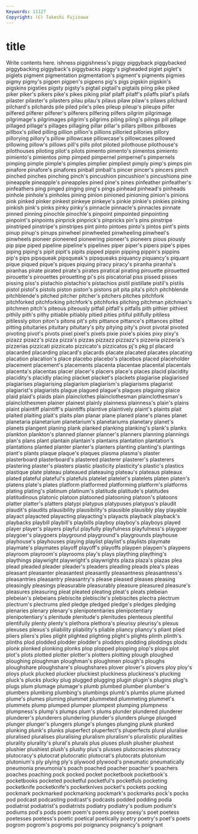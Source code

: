 ```yaml
---
Keywords: 11127 
Copyright: (C) Takeshi Fujisawa
---
```


# title

Write contents here.
ishness piggishness's piggy piggyback
piggybacked piggybacking piggyback's piggybacks piggy's pigheaded piglet piglet's piglets pigment
pigmentation pigmentation's pigment's pigments pigmies pigmy pigmy's pigpen pigpen's pigpens
pig's pigs pigskin pigskin's pigskins pigsties pigsty pigsty's pigtail pigtail's
pigtails piing pike piked piker piker's pikers pike's pikes piking
pilaf pilaff pilaff's pilaffs pilaf's pilafs pilaster pilaster's pilasters pilau
pilau's pilaus pilaw pilaw's pilaws pilchard pilchard's pilchards pile piled
pile's piles pileup pileup's pileups pilfer pilfered pilferer pilferer's pilferers
pilfering pilfers pilgrim pilgrimage pilgrimage's pilgrimages pilgrim's pilgrims piling piling's
pilings pill pillage pillaged pillage's pillages pillaging pillar pillar's pillars
pillbox pillboxes pillbox's pilled pilling pillion pillion's pillions pilloried pillories
pillory pillorying pillory's pillow pillowcase pillowcase's pillowcases pillowed pillowing pillow's
pillows pill's pills pilot piloted pilothouse pilothouse's pilothouses piloting pilot's
pilots pimento pimento's pimentos pimiento pimiento's pimientos pimp pimped pimpernel
pimpernel's pimpernels pimping pimple pimple's pimples pimplier pimpliest pimply pimp's
pimps pin pinafore pinafore's pinafores pinball pinball's pincer pincer's pincers
pinch pinched pinches pinching pinch's pincushion pincushion's pincushions pine pineapple
pineapple's pineapples pined pine's pines pinfeather pinfeather's pinfeathers ping pinged
pinging ping's pings pinhead pinhead's pinheads pinhole pinhole's pinholes pining
pinion pinioned pinioning pinion's pinions pink pinked pinker pinkest pinkeye
pinkeye's pinkie pinkie's pinkies pinking pinkish pink's pinks pinky pinky's
pinnacle pinnacle's pinnacles pinnate pinned pinning pinochle pinochle's pinpoint pinpointed
pinpointing pinpoint's pinpoints pinprick pinprick's pinpricks pin's pins pinstripe pinstriped
pinstripe's pinstripes pint pinto pintoes pinto's pintos pint's pints pinup
pinup's pinups pinwheel pinwheeled pinwheeling pinwheel's pinwheels pioneer pioneered pioneering
pioneer's pioneers pious piously pip pipe piped pipeline pipeline's pipelines
piper piper's pipers pipe's pipes piping piping's pipit pipit's pipits
pipped pippin pipping pippin's pippins pip's pips pipsqueak pipsqueak's pipsqueaks
piquancy piquancy's piquant pique piqued pique's piques piquing piracy piracy's
piranha piranha's piranhas pirate pirated pirate's pirates piratical pirating pirouette
pirouetted pirouette's pirouettes pirouetting pi's pis piscatorial piss pissed pisses
pissing piss's pistachio pistachio's pistachios pistil pistillate pistil's pistils pistol
pistol's pistols piston piston's pistons pit pita pita's pitch pitchblende
pitchblende's pitched pitcher pitcher's pitchers pitches pitchfork pitchforked pitchforking pitchfork's
pitchforks pitching pitchman pitchman's pitchmen pitch's piteous piteously pitfall pitfall's
pitfalls pith pithier pithiest pithily pith's pithy pitiable pitiably pitied
pities pitiful pitifully pitiless pitilessly piton piton's pitons pit's pits
pittance pittance's pittances pitted pitting pituitaries pituitary pituitary's pity pitying
pity's pivot pivotal pivoted pivoting pivot's pivots pixel pixel's pixels
pixie pixie's pixies pixy pixy's pizazz pizazz's pizza pizza's pizzas
pizzazz pizzazz's pizzeria pizzeria's pizzerias pizzicati pizzicato pizzicato's pizzicatos pj's
pkg pl placard placarded placarding placard's placards placate placated placates
placating placation placation's place placebo placebo's placebos placed placeholder placement
placement's placements placenta placentae placental placentals placenta's placentas placer placer's
placers place's places placid placidity placidity's placidly placing placket placket's
plackets plagiarise plagiarised plagiarises plagiarising plagiarism plagiarism's plagiarisms plagiarist plagiarist's
plagiarists plague plagued plague's plagues plaguing plaice plaid plaid's plaids
plain plainclothes plainclothesman plainclothesman's plainclothesmen plainer plainest plainly plainness plainness's
plain's plains plaint plaintiff plaintiff's plaintiffs plaintive plaintively plaint's plaints
plait plaited plaiting plait's plaits plan planar plane planed plane's
planes planet planetaria planetarium planetarium's planetariums planetary planet's planets plangent
planing plank planked planking planking's plank's planks plankton plankton's planned
planner planner's planners planning plannings plan's plans plant plantain plantain's
plantains plantation plantation's plantations planted planter planter's planters planting planting's
plantings plant's plants plaque plaque's plaques plasma plasma's plaster plasterboard
plasterboard's plastered plasterer plasterer's plasterers plastering plaster's plasters plastic plasticity
plasticity's plastic's plastics plastique plate plateau plateaued plateauing plateau's plateaus
plateaux plated plateful plateful's platefuls platelet platelet's platelets platen platen's
platens plate's plates platform platformed platforming platform's platforms plating plating's
platinum platinum's platitude platitude's platitudes platitudinous platonic platoon platooned platooning
platoon's platoons platter platter's platters platypi platypus platypuses platypus's plaudit
plaudit's plaudits plausibility plausibility's plausible plausibly play playable playact playacted
playacting playacting's playacts playback playback's playbacks playbill playbill's playbills playboy
playboy's playboys played player player's players playful playfully playfulness playfulness's
playgoer playgoer's playgoers playground playground's playgrounds playhouse playhouse's playhouses playing
playlist playlist's playlists playmate playmate's playmates playoff playoff's playoffs playpen
playpen's playpens playroom playroom's playrooms play's plays plaything plaything's playthings
playwright playwright's playwrights plaza plaza's plazas plea plead pleaded pleader
pleader's pleaders pleading pleads plea's pleas pleasant pleasanter pleasantest pleasantly
pleasantness pleasantness's pleasantries pleasantry pleasantry's please pleased pleases pleasing pleasingly
pleasings pleasurable pleasurably pleasure pleasured pleasure's pleasures pleasuring pleat pleated
pleating pleat's pleats plebeian plebeian's plebeians plebiscite plebiscite's plebiscites plectra
plectrum plectrum's plectrums pled pledge pledged pledge's pledges pledging plenaries
plenary plenary's plenipotentiaries plenipotentiary plenipotentiary's plenitude plenitude's plenitudes plenteous plentiful
plentifully plenty plenty's plethora plethora's pleurisy pleurisy's plexus plexuses plexus's
pliability pliability's pliable pliancy pliancy's pliant plied pliers pliers's plies
plight plighted plighting plight's plights plinth plinth's plinths plod plodded
plodder plodder's plodders plodding ploddings plods plonk plonked plonking plonks
plop plopped plopping plop's plops plot plot's plots plotted plotter
plotter's plotters plotting plough ploughed ploughing ploughman ploughman's ploughmen plough's
ploughs ploughshare ploughshare's ploughshares plover plover's plovers ploy ploy's ploys
pluck plucked pluckier pluckiest pluckiness pluckiness's plucking pluck's plucks plucky
plug plugged plugging plugin plugin's plugins plug's plugs plum plumage
plumage's plumb plumbed plumber plumber's plumbers plumbing plumbing's plumbings plumb's
plumbs plume plumed plume's plumes pluming plummet plummeted plummeting plummet's
plummets plump plumped plumper plumpest plumping plumpness plumpness's plump's plumps
plum's plums plunder plundered plunderer plunderer's plunderers plundering plunder's plunders
plunge plunged plunger plunger's plungers plunge's plunges plunging plunk plunked
plunking plunk's plunks pluperfect pluperfect's pluperfects plural pluralise pluralised pluralises
pluralising pluralism pluralism's pluralistic pluralities plurality plurality's plural's plurals plus
pluses plush plusher plushest plushier plushiest plush's plushy plus's plusses
plutocracies plutocracy plutocracy's plutocrat plutocratic plutocrat's plutocrats plutonium plutonium's ply
plying ply's plywood plywood's pneumatic pneumatically pneumonia pneumonia's poach poached
poacher poacher's poachers poaches poaching pock pocked pocket pocketbook pocketbook's
pocketbooks pocketed pocketful pocketful's pocketfuls pocketing pocketknife pocketknife's pocketknives pocket's
pockets pocking pockmark pockmarked pockmarking pockmark's pockmarks pock's pocks pod
podcast podcasting podcast's podcasts podded podding podia podiatrist podiatrist's podiatrists
podiatry podiatry's podium podium's podiums pod's pods poem poem's poems
poesy poesy's poet poetess poetesses poetess's poetic poetical poetically poetry
poetry's poet's poets pogrom pogrom's pogroms poi poignancy poignancy's poignant
